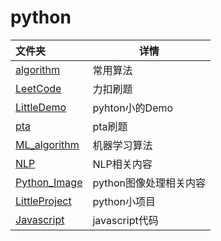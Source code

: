 # python

| 文件夹                                  | 详情                   |
| :-------------------------------------- | ---------------------- |
| [algorithm](algorithm)                  | 常用算法               |
| [LeetCode](LeetCode)                    | 力扣刷题               |
| [LittleDemo](LittleDemo)                | pyhton小的Demo         |
| [pta](pta)                              | pta刷题                |
| [ML_algorithm](ML_algorithm)            | 机器学习算法           |
| [NLP](https://github.com/baowj-678/NLP) | NLP相关内容            |
| [Python_Image](Python_Image)            | python图像处理相关内容 |
| [LittleProject](LittleProject)          | python小项目           |
| [Javascript](Javascript)                | javascript代码         |

